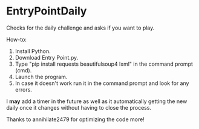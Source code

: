 # EntryPointDaily
Checks for the daily challenge and asks if you want to play.

How-to:
1. Install Python.
2. Download Entry Point.py.
3. Type "pip install requests beautifulsoup4 lxml" in the command prompt (cmd).
4. Launch the program.
5. In case it doesn't work run it in the command prompt and look for any errors.

I **may** add a timer in the future as well as it automatically getting the new daily once it changes without having to close the process.

Thanks to annihilate2479 for optimizing the code more!
